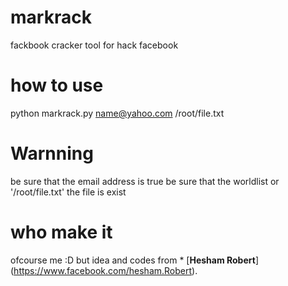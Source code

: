 # markrack
fackbook cracker tool for hack facebook

# how to use 
  python markrack.py name@yahoo.com /root/file.txt
  
# Warnning 
 be sure that the email address is true
 be sure that the worldlist or '/root/file.txt' the file is exist
 
# who make it 
 ofcourse me :D
 but idea and codes from * [__Hesham Robert__] (https://www.facebook.com/hesham.Robert).
 
 

